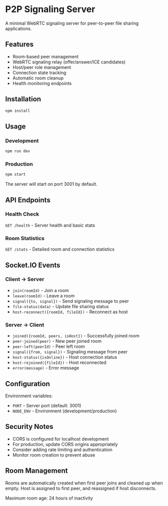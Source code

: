 # P2P Signaling Server

A minimal WebRTC signaling server for peer-to-peer file sharing applications.

## Features

- Room-based peer management
- WebRTC signaling relay (offer/answer/ICE candidates)
- Host/peer role management
- Connection state tracking
- Automatic room cleanup
- Health monitoring endpoints

## Installation

```bash
npm install
```

## Usage

### Development
```bash
npm run dev
```

### Production
```bash
npm start
```

The server will start on port 3001 by default.

## API Endpoints

### Health Check
`GET /health` - Server health and basic stats

### Room Statistics  
`GET /stats` - Detailed room and connection statistics

## Socket.IO Events

### Client → Server

- `join(roomId)` - Join a room
- `leave(roomId)` - Leave a room
- `signal({to, signal})` - Send signaling message to peer
- `file-status(data)` - Update file sharing status
- `host-reconnect({roomId, fileId})` - Reconnect as host

### Server → Client

- `joined({roomId, peers, isHost})` - Successfully joined room
- `peer-joined(peer)` - New peer joined room
- `peer-left(peerId)` - Peer left room
- `signal({from, signal})` - Signaling message from peer
- `host-status({isOnline})` - Host connection status
- `host-rejoined({fileId})` - Host reconnected
- `error(message)` - Error message

## Configuration

Environment variables:
- `PORT` - Server port (default: 3001)
- `NODE_ENV` - Environment (development/production)

## Security Notes

- CORS is configured for localhost development
- For production, update CORS origins appropriately
- Consider adding rate limiting and authentication
- Monitor room creation to prevent abuse

## Room Management

Rooms are automatically created when first peer joins and cleaned up when empty. Host is assigned to first peer, and reassigned if host disconnects.

Maximum room age: 24 hours of inactivity